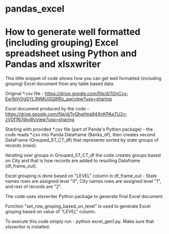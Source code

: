 # pandas_excel
# How to generate well formatted (including grouping) Excel spreadsheet using Python and Pandas and xlsxwriter
  
This little snippet of code shows how you can get well formatted (including groping) Excel document from any table based data.

Original *.csv file - https://drive.google.com/file/d/1l2nCcx-Ew1bVr0gSYL3NMUjSQ8lRz_aw/view?usp=sharing

Excel document produced by the code - https://drive.google.com/file/d/1yQhqHna94XnKPAp7U2v-zVDf1N7diy4h/view?usp=sharing

Starting with provided *.csv file (part of Panda's Python package) - the code reads *.csv into Panda Dataframe (Banks_df), then creates second DataFrame (Grouped_ST_CT_df) that represents sorted by state groups of records (rows).

Iterating over groups in Grouped_ST_CT_df the code creates groups based on City and that is how records are added to resulting Dataframe (df_frame_out).

Excel grouping is done based on "LEVEL" column in df_frame_out - State names rows are assigned level "0", City names rows are assigned level "1", and rest of records are "2".

The code uses xlsxwriter Python package to generate final Excel document.

Function "set_row_groping_based_on_level" is used to generate Excel groping based on value of "LEVEL" column.

To execute this code simply run - python excel_gen1.py. Make sure that xlsxwriter is installed.
